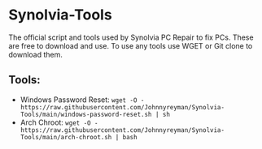 # Synolvia-Tools
The official script and tools used by Synolvia PC Repair to fix PCs. These are free to download and use. To use any tools use WGET or Git clone to download them.

## Tools:
* Windows Password Reset: `wget -O - https://raw.githubusercontent.com/Johnnyreyman/Synolvia-Tools/main/windows-password-reset.sh | sh`
* Arch Chroot: `wget -O - https://raw.githubusercontent.com/Johnnyreyman/Synolvia-Tools/main/arch-chroot.sh | bash`